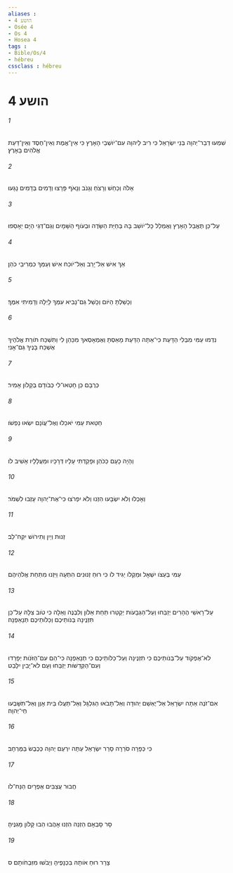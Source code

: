```yaml
---
aliases : 
- הושע 4
- Osée 4
- Os 4
- Hosea 4
tags : 
- Bible/Os/4
- hébreu
cssclass : hébreu
---
```


# הושע 4

###### 1
שִׁמְעוּ דְבַר־יְהוָה בְּנֵי יִשְׂרָאֵל כִּי רִיב לַיהוָה עִם־יֹושְׁבֵי הָאָרֶץ כִּי אֵין־אֱמֶת וְאֵין־חֶסֶד וְאֵין־דַּעַת אֱלֹהִים בָּאָרֶץ׃
###### 2
אָלֹה וְכַחֵשׁ וְרָצֹחַ וְגָנֹב וְנָאֹף פָּרָצוּ וְדָמִים בְּדָמִים נָגָעוּ׃
###### 3
עַל־כֵּן תֶּאֱבַל הָאָרֶץ וְאֻמְלַל כָּל־יֹושֵׁב בָּהּ בְּחַיַּת הַשָּׂדֶה וּבְעֹוף הַשָּׁמָיִם וְגַם־דְּגֵי הַיָּם יֵאָסֵפוּ׃
###### 4
אַךְ אִישׁ אַל־יָרֵב וְאַל־יֹוכַח אִישׁ וְעַמְּךָ כִּמְרִיבֵי כֹהֵן׃
###### 5
וְכָשַׁלְתָּ הַיֹּום וְכָשַׁל גַּם־נָבִיא עִמְּךָ לָיְלָה וְדָמִיתִי אִמֶּךָ׃
###### 6
נִדְמוּ עַמִּי מִבְּלִי הַדָּעַת כִּי־אַתָּה הַדַּעַת מָאַסְתָּ וְאֶמְאָסְאךָ מִכַּהֵן לִי וַתִּשְׁכַּח תֹּורַת אֱלֹהֶיךָ אֶשְׁכַּח בָּנֶיךָ גַּם־אָנִי׃
###### 7
כְּרֻבָּם כֵּן חָטְאוּ־לִי כְּבֹודָם בְּקָלֹון אָמִיר׃
###### 8
חַטַּאת עַמִּי יֹאכֵלוּ וְאֶל־עֲוֹנָם יִשְׂאוּ נַפְשֹׁו׃
###### 9
וְהָיָה כָעָם כַּכֹּהֵן וּפָקַדְתִּי עָלָיו דְּרָכָיו וּמַעֲלָלָיו אָשִׁיב לֹו׃
###### 10
וְאָכְלוּ וְלֹא יִשְׂבָּעוּ הִזְנוּ וְלֹא יִפְרֹצוּ כִּי־אֶת־יְהוָה עָזְבוּ לִשְׁמֹר׃
###### 11
זְנוּת וְיַיִן וְתִירֹושׁ יִקַּח־לֵב׃
###### 12
עַמִּי בְּעֵצֹו יִשְׁאָל וּמַקְלֹו יַגִּיד לֹו כִּי רוּחַ זְנוּנִים הִתְעָה וַיִּזְנוּ מִתַּחַת אֱלֹהֵיהֶם׃
###### 13
עַל־רָאשֵׁי הֶהָרִים יְזַבֵּחוּ וְעַל־הַגְּבָעֹות יְקַטֵּרוּ תַּחַת אַלֹּון וְלִבְנֶה וְאֵלָה כִּי טֹוב צִלָּהּ עַל־כֵּן תִּזְנֶינָה בְּנֹותֵיכֶם וְכַלֹּותֵיכֶם תְּנָאַפְנָה׃
###### 14
לֹא־אֶפְקֹוד עַל־בְּנֹותֵיכֶם כִּי תִזְנֶינָה וְעַל־כַּלֹּותֵיכֶם כִּי תְנָאַפְנָה כִּי־הֵם עִם־הַזֹּנֹות יְפָרֵדוּ וְעִם־הַקְּדֵשֹׁות יְזַבֵּחוּ וְעָם לֹא־יָבִין יִלָּבֵט׃
###### 15
אִם־זֹנֶה אַתָּה יִשְׂרָאֵל אַל־יֶאְשַׁם יְהוּדָה וְאַל־תָּבֹאוּ הַגִּלְגָּל וְאַל־תַּעֲלוּ בֵּית אָוֶן וְאַל־תִּשָּׁבְעוּ חַי־יְהוָה׃
###### 16
כִּי כְּפָרָה סֹרֵרָה סָרַר יִשְׂרָאֵל עַתָּה יִרְעֵם יְהוָה כְּכֶבֶשׂ בַּמֶּרְחָב׃
###### 17
חֲבוּר עֲצַבִּים אֶפְרָיִם הַנַּח־לֹו׃
###### 18
סָר סָבְאָם הַזְנֵה הִזְנוּ אָהֲבוּ הֵבוּ קָלֹון מָגִנֶּיהָ׃
###### 19
צָרַר רוּחַ אֹותָהּ בִּכְנָפֶיהָ וְיֵבֹשׁוּ מִזִּבְחֹותָם׃ ס
